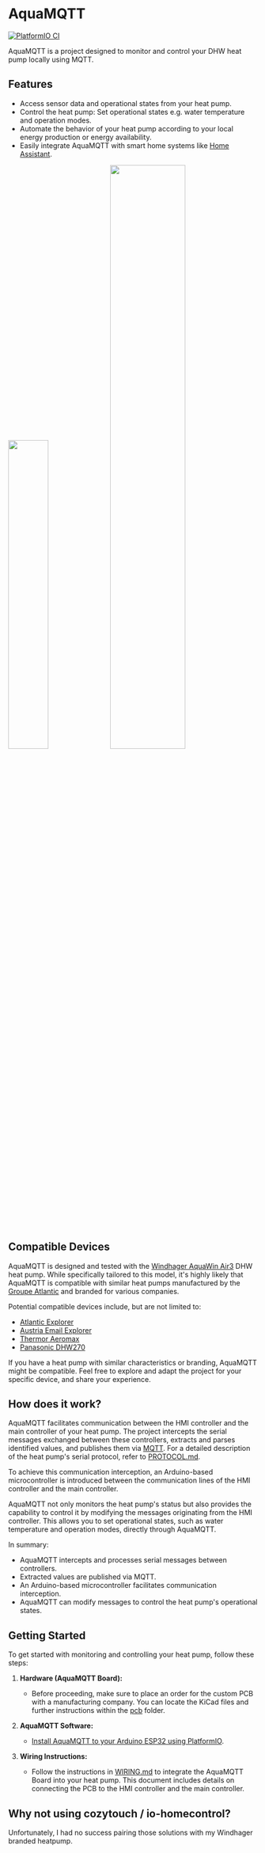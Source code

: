 # AquaMQTT

[![PlatformIO CI](https://github.com/tspopp/AquaMQTT/actions/workflows/main.yml/badge.svg)](https://github.com/tspopp/AquaMQTT/actions/workflows/main.yml)

AquaMQTT is a project designed to monitor and control your DHW heat pump locally using MQTT.

## Features

- Access sensor data and operational states from your heat pump.
- Control the heat pump: Set operational states e.g. water temperature and operation modes.
- Automate the behavior of your heat pump according to your local energy production or energy availability.
- Easily integrate AquaMQTT with smart home systems like [Home Assistant](https://www.home-assistant.io/).

<p float="left">
   <img src="../media/homeassistant.png?raw=true" width=40% height=40%>
   <img src="../media/aquamqtt.jpg?raw=true" width=55% height=55%>
</p>


## Compatible Devices


AquaMQTT is designed and tested with the [Windhager AquaWin Air3](https://www.windhager.com/en/products/hot-water-tanks/aquawin-air3/) DHW heat pump. While specifically tailored to this model, it's highly likely that AquaMQTT is compatible with similar heat pumps manufactured by the [Groupe Atlantic](https://www.groupe-atlantic.fr/) and branded for various companies.

Potential compatible devices include, but are not limited to:

- [Atlantic Explorer](https://www.atlantic-comfort.com/Water-Heaters/Heat-pump-water-heaters/Explorer)
- [Austria Email Explorer](https://www.austria-email.de/produkte/waermepumpensysteme/waermepumpen-trinkwasser/explorer-evo-2/)
- [Thermor Aeromax](https://www.thermor.com/our-solutions/renewable-energy-solutions/heat-pump-water-heaters/aeromax-premium)
- [Panasonic DHW270](https://www.aircon.panasonic.eu/CH_de/model/paw-dhw270f/)

If you have a heat pump with similar characteristics or branding, AquaMQTT might be compatible. Feel free to explore and adapt the project for your specific device, and share your experience.

## How does it work?

AquaMQTT facilitates communication between the HMI controller and the main controller of your heat pump. The project intercepts the serial messages exchanged between these controllers, extracts and parses identified values, and publishes them via [MQTT](./MQTT.md). For a detailed description of the heat pump's serial protocol, refer to [PROTOCOL.md](./PROTOCOL.md).

To achieve this communication interception, an Arduino-based microcontroller is introduced between the communication lines of the HMI controller and the main controller.

AquaMQTT not only monitors the heat pump's status but also provides the capability to control it by modifying the messages originating from the HMI controller. This allows you to set operational states, such as water temperature and operation modes, directly through AquaMQTT.

In summary:
- AquaMQTT intercepts and processes serial messages between controllers.
- Extracted values are published via MQTT.
- An Arduino-based microcontroller facilitates communication interception.
- AquaMQTT can modify messages to control the heat pump's operational states.


## Getting Started

To get started with monitoring and controlling your heat pump, follow these steps:

1. **Hardware (AquaMQTT Board):**
   - Before proceeding, make sure to place an order for the custom PCB with a manufacturing company. You can locate the KiCad files and further instructions within the [pcb](/pcb) folder.

2. **AquaMQTT Software:**
   - [Install AquaMQTT to your Arduino ESP32 using PlatformIO](AquaMQTT/README.md).

3. **Wiring Instructions:**
   - Follow the instructions in [WIRING.md](./WIRING.md) to integrate the AquaMQTT Board into your heat pump. This document includes details on connecting the PCB to the HMI controller and the main controller.

## Why not using cozytouch / io-homecontrol?

Unfortunately, I had no success pairing those solutions with my Windhager branded heatpump.


